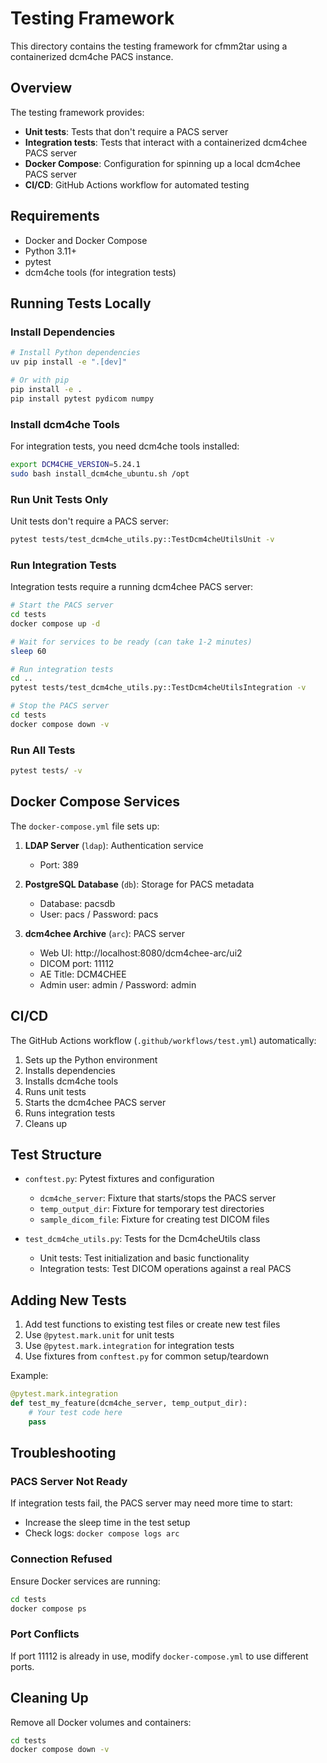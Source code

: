 # Testing Framework

This directory contains the testing framework for cfmm2tar using a containerized dcm4che PACS instance.

## Overview

The testing framework provides:
- **Unit tests**: Tests that don't require a PACS server
- **Integration tests**: Tests that interact with a containerized dcm4chee PACS server
- **Docker Compose**: Configuration for spinning up a local dcm4chee PACS server
- **CI/CD**: GitHub Actions workflow for automated testing

## Requirements

- Docker and Docker Compose
- Python 3.11+
- pytest
- dcm4che tools (for integration tests)

## Running Tests Locally

### Install Dependencies

```bash
# Install Python dependencies
uv pip install -e ".[dev]"

# Or with pip
pip install -e .
pip install pytest pydicom numpy
```

### Install dcm4che Tools

For integration tests, you need dcm4che tools installed:

```bash
export DCM4CHE_VERSION=5.24.1
sudo bash install_dcm4che_ubuntu.sh /opt
```

### Run Unit Tests Only

Unit tests don't require a PACS server:

```bash
pytest tests/test_dcm4che_utils.py::TestDcm4cheUtilsUnit -v
```

### Run Integration Tests

Integration tests require a running dcm4chee PACS server:

```bash
# Start the PACS server
cd tests
docker compose up -d

# Wait for services to be ready (can take 1-2 minutes)
sleep 60

# Run integration tests
cd ..
pytest tests/test_dcm4che_utils.py::TestDcm4cheUtilsIntegration -v

# Stop the PACS server
cd tests
docker compose down -v
```

### Run All Tests

```bash
pytest tests/ -v
```

## Docker Compose Services

The `docker-compose.yml` file sets up:

1. **LDAP Server** (`ldap`): Authentication service
   - Port: 389
   
2. **PostgreSQL Database** (`db`): Storage for PACS metadata
   - Database: pacsdb
   - User: pacs / Password: pacs

3. **dcm4chee Archive** (`arc`): PACS server
   - Web UI: http://localhost:8080/dcm4chee-arc/ui2
   - DICOM port: 11112
   - AE Title: DCM4CHEE
   - Admin user: admin / Password: admin

## CI/CD

The GitHub Actions workflow (`.github/workflows/test.yml`) automatically:
1. Sets up the Python environment
2. Installs dependencies
3. Installs dcm4che tools
4. Runs unit tests
5. Starts the dcm4chee PACS server
6. Runs integration tests
7. Cleans up

## Test Structure

- `conftest.py`: Pytest fixtures and configuration
  - `dcm4che_server`: Fixture that starts/stops the PACS server
  - `temp_output_dir`: Fixture for temporary test directories
  - `sample_dicom_file`: Fixture for creating test DICOM files

- `test_dcm4che_utils.py`: Tests for the Dcm4cheUtils class
  - Unit tests: Test initialization and basic functionality
  - Integration tests: Test DICOM operations against a real PACS

## Adding New Tests

1. Add test functions to existing test files or create new test files
2. Use `@pytest.mark.unit` for unit tests
3. Use `@pytest.mark.integration` for integration tests
4. Use fixtures from `conftest.py` for common setup/teardown

Example:

```python
@pytest.mark.integration
def test_my_feature(dcm4che_server, temp_output_dir):
    # Your test code here
    pass
```

## Troubleshooting

### PACS Server Not Ready

If integration tests fail, the PACS server may need more time to start:
- Increase the sleep time in the test setup
- Check logs: `docker compose logs arc`

### Connection Refused

Ensure Docker services are running:
```bash
cd tests
docker compose ps
```

### Port Conflicts

If port 11112 is already in use, modify `docker-compose.yml` to use different ports.

## Cleaning Up

Remove all Docker volumes and containers:

```bash
cd tests
docker compose down -v
```
